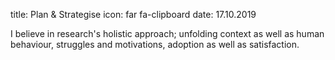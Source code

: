 title: Plan & Strategise
icon: far fa-clipboard
date: 17.10.2019

I believe in research's holistic approach; unfolding context as well as human behaviour, struggles and motivations, adoption as well as satisfaction.
